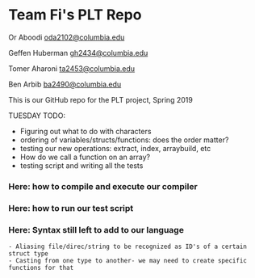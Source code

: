 # Team Fi's PLT Repo

Or Aboodi oda2102@columbia.edu

Geffen Huberman gh2434@columbia.edu

Tomer Aharoni ta2453@columbia.edu

Ben Arbib ba2490@columbia.edu

This is our GitHub repo for the PLT project, Spring 2019

TUESDAY TODO:
- Figuring out what to do with characters
- ordering of variables/structs/functions: does the order matter?
- testing our new operations: extract, index, arraybuild, etc
- How do we call a function on an array?
- testing script and writing all the tests


### Here: how to compile and execute our compiler

### Here: how to run our test script

### Here: Syntax still left to add to our language
	- Aliasing file/direc/string to be recognized as ID's of a certain struct type
	- Casting from one type to another- we may need to create specific functions for that
